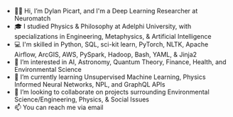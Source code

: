 - 👋🏾 Hi, I’m Dylan Picart, and I'm a Deep Learning Researcher at Neuromatch
- 🎓 I studied Physics & Philosophy at Adelphi University, with specializations in Engineering, Metaphysics, & Artificial Intelligence
- 💻 I'm skilled in Python, SQL, sci-kit learn, PyTorch, NLTK, Apache Airflow, ArcGIS, AWS, PySpark, Hadoop, Bash, YAML, & Jinja2
- 👀 I’m interested in AI, Astronomy, Quantum Theory, Finance, Health, and Environmental Science
- 🌱 I’m currently learning Unsupervised Machine Learning, Physics Informed Neural Networks, NPL, and GraphQL APIs
- 💞️ I’m looking to collaborate on projects surrounding Environmental Science/Engineering, Physics, & Social Issues
- 📫 You can reach me via email

<!---
dylanpicart/dylanpicart is a ✨ special ✨ repository because its `README.md` (this file) appears on your GitHub profile.
You can click the Preview link to take a look at your changes.
--->

